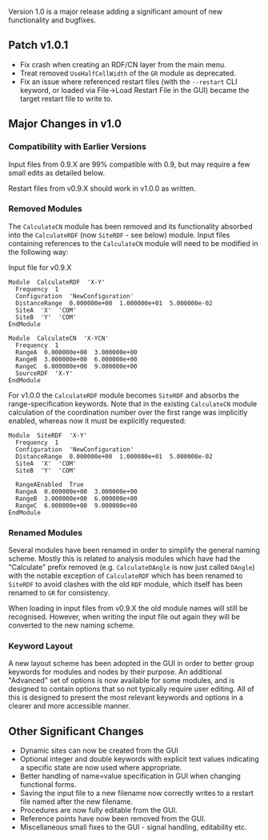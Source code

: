 Version 1.0 is a major release adding a significant amount of new functionality and bugfixes.

## Patch v1.0.1

- Fix crash when creating an RDF/CN layer from the main menu.
- Treat removed `UseHalfCellWidth` of the `GR` module as deprecated.
- Fix an issue where referenced restart files (with the `--restart` CLI keyword, or loaded via File->Load Restart File in the GUI) became the target restart file to write to.

## Major Changes in v1.0

### Compatibility with Earlier Versions

Input files from 0.9.X are 99% compatible with 0.9, but may require a few small edits as detailed below.

Restart files from v0.9.X should work in v1.0.0 as written.

### Removed Modules

The `CalculateCN` module has been removed and its functionality absorbed into the `CalculateRDF` (now `SiteRDF` - see below) module. Input files containing references to the `CalculateCN` module will need to be modified in the following way:

Input file for v0.9.X
```
Module  CalculateRDF  'X-Y'
  Frequency  1
  Configuration  'NewConfiguration'
  DistanceRange  0.000000e+00  1.000000e+01  5.000000e-02
  SiteA  'X'  'COM'
  SiteB  'Y'  'COM'
EndModule

Module  CalculateCN  'X-YCN'
  Frequency  1
  RangeA  0.000000e+00  3.000000e+00
  RangeB  3.000000e+00  6.000000e+00
  RangeC  6.000000e+00  9.000000e+00
  SourceRDF  'X-Y'
EndModule
```

For v1.0.0 the `CalculateRDF` module becomes `SiteRDF` and absorbs the range-specification keywords. Note that in the existing `CalculateCN` module calculation of the coordination number over the first range was implicitly enabled, whereas now it must be explicitly requested:
```
Module  SiteRDF  'X-Y'
  Frequency  1
  Configuration  'NewConfiguration'
  DistanceRange  0.000000e+00  1.000000e+01  5.000000e-02
  SiteA  'X'  'COM'
  SiteB  'Y'  'COM'

  RangeAEnabled  True
  RangeA  0.000000e+00  3.000000e+00
  RangeB  3.000000e+00  6.000000e+00
  RangeC  6.000000e+00  9.000000e+00
EndModule
```

### Renamed Modules

Several modules have been renamed in order to simplify the general naming scheme. Mostly this is related to analysis modules which have had the "Calculate" prefix removed (e.g. `CalculateDAngle` is now just called `DAngle`) with the notable exception of `CalculateRDF` which has been renamed to `SiteRDF` to avoid clashes with the old `RDF` module, which itself has been renamed to `GR` for consistency.

When loading in input files from v0.9.X the old module names will still be recognised. However, when writing the input file out again they will be converted to the new naming scheme.

### Keyword Layout

A new layout scheme has been adopted in the GUI in order to better group keywords for modules and nodes by their purpose. An additional "Advanced" set of options is now available for some modules, and is designed to contain options that so not typically require user editing. All of this is designed to present the most relevant keywords and options in a clearer and more accessible manner.

## Other Significant Changes
- Dynamic sites can now be created from the GUI
- Optional integer and double keywords with explicit text values indicating a specific state are now used where appropriate.
- Better handling of name=value specification in GUI when changing functional forms.
- Saving the input file to a new filename now correctly writes to a restart file named after the new filename.
- Procedures are now fully editable from the GUI.
- Reference points have now been removed from the GUI.
- Miscellaneous small fixes to the GUI - signal handling, editability etc.
